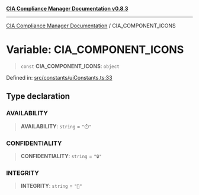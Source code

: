 [**CIA Compliance Manager Documentation v0.8.3**](../README.md)

***

[CIA Compliance Manager Documentation](../globals.md) / CIA\_COMPONENT\_ICONS

# Variable: CIA\_COMPONENT\_ICONS

> `const` **CIA\_COMPONENT\_ICONS**: `object`

Defined in: [src/constants/uiConstants.ts:33](https://github.com/Hack23/cia-compliance-manager/blob/368d5a1330a94df78d48c65d28962bd0f7cab363/src/constants/uiConstants.ts#L33)

## Type declaration

### AVAILABILITY

> **AVAILABILITY**: `string` = `"⏱️"`

### CONFIDENTIALITY

> **CONFIDENTIALITY**: `string` = `"🔒"`

### INTEGRITY

> **INTEGRITY**: `string` = `"🔐"`
